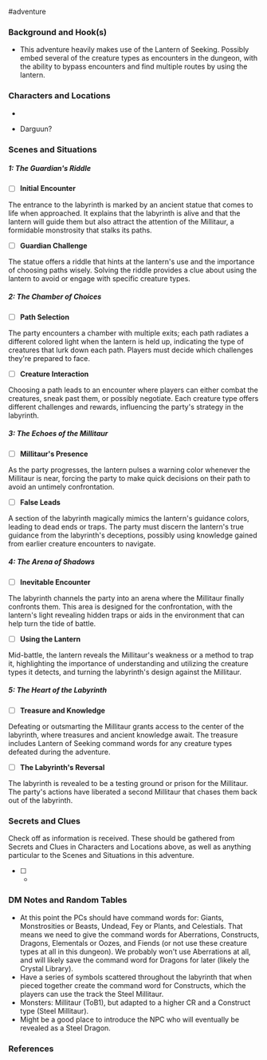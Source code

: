  #adventure 

### Background and Hook(s)

* This adventure heavily makes use of the Lantern of Seeking. Possibly embed several of the creature types as encounters in the dungeon, with the ability to bypass encounters and find multiple routes by using the lantern.

### Characters and Locations

* 

* Darguun?

### Scenes and Situations

##### 1: The Guardian's Riddle

 - [ ]  **Initial Encounter**

The entrance to the labyrinth is marked by an ancient statue that comes to life when approached. It explains that the labyrinth is alive and that the lantern will guide them but also attract the attention of the Millitaur, a formidable monstrosity that stalks its paths.

 - [ ]  **Guardian Challenge**

The statue offers a riddle that hints at the lantern's use and the importance of choosing paths wisely. Solving the riddle provides a clue about using the lantern to avoid or engage with specific creature types.

##### 2: The Chamber of Choices

 - [ ]  **Path Selection**

The party encounters a chamber with multiple exits; each path radiates a different colored light when the lantern is held up, indicating the type of creatures that lurk down each path. Players must decide which challenges they're prepared to face.

 - [ ]  **Creature Interaction**

Choosing a path leads to an encounter where players can either combat the creatures, sneak past them, or possibly negotiate. Each creature type offers different challenges and rewards, influencing the party's strategy in the labyrinth.

##### 3: The Echoes of the Millitaur

 - [ ]  **Millitaur's Presence**

As the party progresses, the lantern pulses a warning color whenever the Millitaur is near, forcing the party to make quick decisions on their path to avoid an untimely confrontation.

 - [ ]  **False Leads**

A section of the labyrinth magically mimics the lantern's guidance colors, leading to dead ends or traps. The party must discern the lantern's true guidance from the labyrinth's deceptions, possibly using knowledge gained from earlier creature encounters to navigate.

##### 4: The Arena of Shadows

 - [ ]  **Inevitable Encounter**

The labyrinth channels the party into an arena where the Millitaur finally confronts them. This area is designed for the confrontation, with the lantern's light revealing hidden traps or aids in the environment that can help turn the tide of battle.

 - [ ]  **Using the Lantern**

Mid-battle, the lantern reveals the Millitaur's weakness or a method to trap it, highlighting the importance of understanding and utilizing the creature types it detects, and turning the labyrinth's design against the Millitaur.

##### 5: The Heart of the Labyrinth

 - [ ]  **Treasure and Knowledge**

Defeating or outsmarting the Millitaur grants access to the center of the labyrinth, where treasures and ancient knowledge await. The treasure includes Lantern of Seeking command words for any creature types defeated during the adventure.

 - [ ]  **The Labyrinth's Reversal**

The labyrinth is revealed to be a testing ground or prison for the Millitaur. The party's actions have liberated a second Millitaur that chases them back out of the labyrinth.

### Secrets and Clues
Check off as information is received. These should be gathered from Secrets and Clues in Characters and Locations above, as well as anything particular to the Scenes and Situations in this adventure.

 - [ ] -

### DM Notes and Random Tables

* At this point the PCs should have command words for: Giants, Monstrosities or Beasts, Undead, Fey or Plants, and Celestials. That means we need to give the command words for Aberrations, Constructs, Dragons, Elementals or Oozes, and Fiends (or not use these creature types at all in this dungeon). We probably won't use Aberrations at all, and will likely save the command word for Dragons for later (likely the Crystal Library).
* Have a series of symbols scattered throughout the labyrinth that when pieced together create the command word for Constructs, which the players can use the track the Steel Millitaur.
* Monsters: Millitaur (ToB1), but adapted to a higher CR and a Construct type (Steel Millitaur).
* Might be a good place to introduce the NPC who will eventually be revealed as a Steel Dragon.

### References

